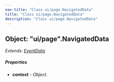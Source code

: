 ```yaml
---
nav-title: "Class ui/page.NavigatedData"
title: "Class ui/page.NavigatedData"
description: "Class ui/page.NavigatedData"
---
```

## Object: "ui/page".NavigatedData  
_Extends:_ [_EventData_](../../data/observable/EventData.md)

##### Properties
 - **context** - _Object_.